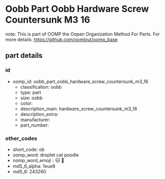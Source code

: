 # Oobb Part Oobb Hardware Screw Countersunk M3 16  

note: This is part of OOMP the Oopen Organization Method For Parts. For more details: https://github.com/oomlout/oomp_base

##  part details





### id
* oomp_id: oobb_part_oobb_hardware_screw_countersunk_m3_16
  * classification: oobb
  * type: part
  * size: oobb
  * color: 
  * description_main: hardware_screw_countersunk_m3_16
  * description_extra: 
  * manufacturer: 
  * part_number: 

### other_codes
* short_code: ob
* oomp_word: droplet cat poodle
* oomp_word_emoji :droplet: :cat: :poodle:
* md5_6_alpha: 1eue8
* md5_6: 243260
